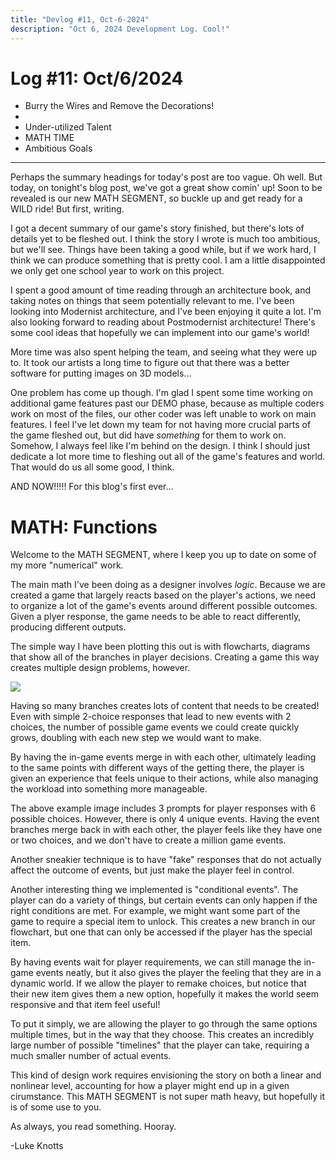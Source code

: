 ```yaml
---
title: "Devlog #11, Oct-6-2024"
description: "Oct 6, 2024 Development Log. Cool!"
---
```


# Log <span class="date">#</span>11: <span class="date">Oct/6/2024</span>

<ul>
<li class="summary">Burry the Wires and Remove the Decorations!<li>
<li class="summary">Under-utilized Talent</li>
<li class="summary">MATH TIME</li>
<li class="summary">Ambitious Goals</li>
</ul>

---

Perhaps the summary headings for today's post are too vague. Oh well. But today, on tonight's blog post, we've got a great show comin' up! Soon to be revealed is our new MATH SEGMENT, so buckle up and get ready for a WILD ride! But first, writing.

I got a decent summary of our game's story finished, but there's lots of details yet to be fleshed out. I think the story I wrote is much too ambitious, but we'll see. Things have been taking a good while, but if we work hard, I think we can produce something that is pretty cool. I am a little disappointed we only get one school year to work on this project.

I spent a good amount of time reading through an architecture book, and taking notes on things that seem potentially relevant to me. I've been looking into Modernist architecture, and I've been enjoying it quite a lot. I'm also looking forward to reading about Postmodernist architecture! There's some cool ideas that hopefully we can implement into our game's world!

More time was also spent helping the team, and seeing what they were up to. It took our artists a long time to figure out that there was a better software for putting images on 3D models...

One problem has come up though. I'm glad I spent some time working on additional game features past our DEMO phase, because as multiple coders work on most of the files, our other coder was left unable to work on main features. I feel I've let down my team for not having more crucial parts of the game fleshed out, but did have <i>something</i> for them to work on. Somehow, I always feel like I'm behind on the design. I think I should just dedicate a lot more time to fleshing out all of the game's features and world. That would do us all some good, I think.

AND NOW!!!!! For this blog's first ever...

<h1>MATH: Functions</h1>

Welcome to the MATH SEGMENT, where I keep you up to date on some of my more "numerical" work.

The main math I've been doing as a designer involves <i>logic</i>. Because we are created a game that largely reacts based on the player's actions, we need to organize a lot of the game's events around different possible outcomes. Given a plyer response, the game needs to be able to react differently, producing different outputs.

The simple way I have been plotting this out is with flowcharts, diagrams that show all of the branches in player decisions. Creating a game this way creates multiple design problems, however.

<img src="/images/erase-opening-flowchart.png">

Having so many branches creates lots of content that needs to be created! Even with simple 2-choice responses that lead to new events with 2 choices, the number of possible game events we could create quickly grows, doubling with each new step we would want to make.

By having the in-game events merge in with each other, ultimately leading to the same points with different ways of the getting there, the player is given an experience that feels unique to their actions, while also managing the workload into something more manageable.

The above example image includes 3 prompts for player responses with 6 possible choices. However, there is only 4 unique events. Having the event branches merge back in with each other, the player feels like they have one or two choices, and we don't have to create a million game events.

Another sneakier technique is to have "fake" responses that do not actually affect the outcome of events, but just make the player feel in control.

Another interesting thing we implemented is "conditional events". The player can do a variety of things, but certain events can only happen if the right conditions are met. For example, we might want some part of the game to require a special item to unlock. This creates a new branch in our flowchart, but one that can only be accessed if the player has the special item.

By having events wait for player requirements, we can still manage the in-game events neatly, but it also gives the player the feeling that they are in a dynamic world. If we allow the player to remake choices, but notice that their new item gives them a new option, hopefully it makes the world seem responsive and that item feel useful!

To put it simply, we are allowing the player to go through the same options multiple times, but in the way that they choose. This creates an incredibly large number of possible "timelines" that the player can take, requiring a much smaller number of actual events.

This kind of design work requires envisioning the story on both a linear and nonlinear level, accounting for how a player might end up in a given cirumstance. This MATH SEGMENT is not super math heavy, but hopefully it is of some use to you.

As always, you read something. Hooray.

<p class="signature">-Luke Knotts</p>

